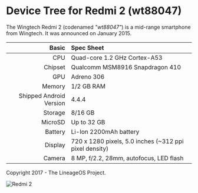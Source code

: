 Device Tree for Redmi 2 (wt88047)
===========================================

The Wingtech Redmi 2 (codenamed _"wt88047"_) is a mid-range smartphone from Wingtech.
It was announced on January 2015.

Basic   | Spec Sheet
-------:|:-------------------------
CPU     | Quad-core 1.2 GHz Cortex-A53
Chipset | Qualcomm MSM8916 Snapdragon 410
GPU     | Adreno 306
Memory  | 1/2 GB RAM
Shipped Android Version | 4.4.4
Storage | 8/16 GB
MicroSD | Up to 32 GB
Battery | Li-Ion 2200mAh battery
Display | 720 x 1280 pixels, 5.0 inches (~312 ppi pixel density)
Camera  | 8 MP, f/2.2, 28mm, autofocus, LED flash

Copyright 2017 - The LineageOS Project.

![Redmi 2](http://cdn2.gsmarena.com/vv/pics/xiaomi/xiaomi-redmi-2-2.jpg "Redmi 2")
